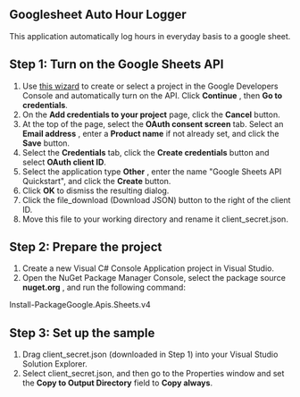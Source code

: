 ## Googlesheet Auto Hour Logger
This application automatically log hours in everyday basis to a google sheet.



## Step 1: Turn on the Google Sheets API

1. Use  [this wizard](https://console.developers.google.com/start/api?id=sheets.googleapis.com) to create or select a project in the Google Developers Console and automatically turn on the API. Click  **Continue** , then  **Go to credentials**.
2. On the  **Add credentials to your project**  page, click the  **Cancel**  button.
3. At the top of the page, select the  **OAuth consent screen**  tab. Select an  **Email address** , enter a  **Product name** if not already set, and click the  **Save**  button.
4. Select the  **Credentials**  tab, click the  **Create credentials**  button and select  **OAuth client ID**.
5. Select the application type  **Other** , enter the name &quot;Google Sheets API Quickstart&quot;, and click the  **Create**  button.
6. Click  **OK**  to dismiss the resulting dialog.
7. Click the file\_download (Download JSON) button to the right of the client ID.
8. Move this file to your working directory and rename it client\_secret.json.

## Step 2: Prepare the project

1. Create a new Visual C# Console Application project in Visual Studio.
2. Open the NuGet Package Manager Console, select the package source  **nuget.org** , and run the following command:

Install-PackageGoogle.Apis.Sheets.v4

## Step 3: Set up the sample

1. Drag client\_secret.json (downloaded in Step 1) into your Visual Studio Solution Explorer.
2. Select client\_secret.json, and then go to the Properties window and set the  **Copy to Output Directory**  field to  **Copy always**.
